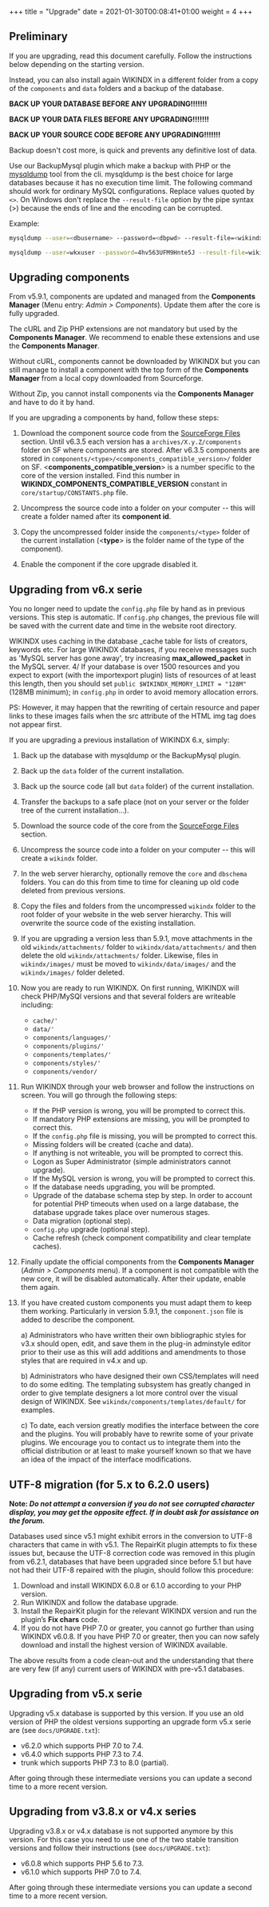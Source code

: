 +++
title = "Upgrade"
date = 2021-01-30T00:08:41+01:00
weight = 4
+++

## Preliminary

If you are upgrading, read this document carefully. Follow the instructions
below depending on the starting version.

Instead, you can also install again WIKINDX in a different folder
from a copy of the `components` and `data` folders and a backup of the database.

__BACK UP YOUR DATABASE BEFORE ANY UPGRADING!!!!!!!__

__BACK UP YOUR DATA FILES BEFORE ANY UPGRADING!!!!!!!__

__BACK UP YOUR SOURCE CODE BEFORE ANY UPGRADING!!!!!!!__

Backup doesn't cost more, is quick and prevents any definitive lost of data.

Use our BackupMysql plugin which make a backup with PHP or the
[mysqldump](https://mariadb.com/kb/en/mysqldump/) tool from the cli.
mysqldump is the best choice for large databases because it has no execution time limit.
The following command should work for ordinary MySQL configurations.
Replace values quoted by `<>`. On Windows don't replace the `--result-file` option
by the pipe syntax (>) because the ends of line and the encoding can be corrupted.

Example:

~~~~sh
mysqldump --user=<dbusername> --password=<dbpwd> --result-file=<wikindx_backup_xyz_yyyymmdd.sql> <dbname>
~~~~

~~~~sh
mysqldump --user=wkxuser --password=4hv563UFM9Hnte5J --result-file=wikindx_backup_640_20210310.sql wikindxdb
~~~~


## Upgrading components

From v5.9.1, components are updated and managed from the __Components Manager__
(Menu entry: _Admin > Components_). Update them after the core is fully upgraded.

The cURL and Zip PHP extensions are not mandatory but used by the __Components Manager__.
We recommend to enable these extensions and use the __Components Manager__.

Without cURL, components cannot be downloaded by WIKINDX but you can still manage to install
a component with the top form of the __Components Manager__ from a local copy downloaded from Sourceforge.

Without Zip, you cannot install components via the __Components Manager__ and
have to do it by hand.

If you are upgrading a components by hand, follow these steps:

1. Download the component source code from the [SourceForge Files](https://sourceforge.net/projects/wikindx/files/) section.
   Until v6.3.5 each version has a `archives/X.y.Z/components` folder on SF
   where components are stored. After v6.3.5 components are stored
   in `components/<type>/<components_compatible_version>/` folder on SF.
   <__components_compatible_version__> is a number specific to the core
   of the version installed. Find this number in **WIKINDX_COMPONENTS_COMPATIBLE_VERSION**
   constant in `core/startup/CONSTANTS.php` file.

2. Uncompress the source code into a folder on your computer -- this will create a folder named after its __component id__.

3. Copy the uncompressed folder inside the `components/<type>` folder
   of the current installation (<__type__> is the folder name of the type of the component).

4. Enable the component if the core upgrade disabled it.


## Upgrading from v6.x serie

You no longer need to update the `config.php` file by hand as in previous versions.
This step is automatic. If `config.php` changes, the previous file will be
saved with the current date and time in the website root directory.

WIKINDX uses caching in the database _cache table for lists of
creators, keywords etc. For large WIKINDX databases, if you receive
messages such as 'MySQL server has gone away', try increasing
**max_allowed_packet** in the MySQL server.
4/ If your database is over 1500 resources and you expect to export
(with the importexport plugin) lists of resources of at least this
length, then you should set `public $WIKINDX_MEMORY_LIMIT = "128M"` (128MB minimum); in
`config.php` in order to avoid memory allocation errors.

PS: However, it may happen that the rewriting of certain resource and
paper links to these images fails when the src attribute of the HTML img
tag does not appear first.

If you are upgrading a previous installation of WIKINDX 6.x, simply:

1. Back up the database with mysqldump or the BackupMysql plugin.

2. Back up the `data` folder of the current installation.

3. Back up the source code (all but `data` folder) of the current installation.

4. Transfer the backups to a safe place (not on your server or the folder tree of the current installation...).

2. Download the source code of the core from the [SourceForge Files](https://sourceforge.net/projects/wikindx/files/) section.

3. Uncompress the source code into a folder on your computer -- this will create a `wikindx` folder.

4. In the web server hierarchy, optionally remove the `core` and `dbschema` folders.
You can do this from time to time for cleaning up old code deleted from previous versions.

4. Copy the files and folders from the uncompressed `wikindx` folder to the root
folder of your website in the web server hierarchy. This will overwrite
the source code of the existing installation.

5. If you are upgrading a version less than 5.9.1, move attachments in the
old `wikindx/attachments/` folder to `wikindx/data/attachments/` and then delete
the old `wikindx/attachments/` folder. Likewise, files in `wikindx/images/` must be
moved to `wikindx/data/images/` and the `wikindx/images/` folder deleted.

6. Now you are ready to run WIKINDX. On first running, WIKINDX will check PHP/MySQl versions and that
several folders are writeable including:

    - `cache/'`
    - `data/'`
    - `components/languages/'`
    - `components/plugins/'`
    - `components/templates/'`
    - `components/styles/'`
    - `components/vendor/`

6. Run WIKINDX through your web browser and follow the instructions on screen.
   You will go through the following steps:

    - If the PHP version is wrong, you will be prompted to correct this.
    - If mandatory PHP extensions are missing, you will be prompted to correct this.
    - If the `config.php` file is missing, you will be prompted to correct this.
    - Missing folders will be created (cache and data).
    - If anything is not writeable, you will be prompted to correct this.
    - Logon as Super Administrator (simple administrators cannot upgrade).
    - If the MySQL version is wrong, you will be prompted to correct this.
    - If the database needs upgrading, you will be prompted.
    - Upgrade of the database schema step by step. In order to account for
      potential PHP timeouts when used on a large database, the database
      upgrade takes place over numerous stages.
    - Data migration (optional step).
    - `config.php` upgrade (optional step).
    - Cache refresh (check component compatibility and clear template caches).

7. Finally update the official components from the __Components Manager__ (_Admin > Components_ menu).
   If a component is not compatible with the new core, it will be disabled automatically.
   After their update, enable them again.

8. If you have created custom components you must adapt
them to keep them working. Particularly in version 5.9.1, the
`component.json` file is added to describe the component.

   a) Administrators who have written their own bibliographic styles for
   v3.x should open, edit, and save them in the plug-in adminstyle editor
   prior to their use as this will add additions and amendments to those
   styles that are required in v4.x and up.

   b) Administrators who have designed their own CSS/templates will need
   to do some editing. The templating subsystem has greatly changed in
   order to give template designers a lot more control over the visual
   design of WIKINDX. See `wikindx/components/templates/default/` for examples.

   c) To date, each version greatly modifies the interface between the
   core and the plugins. You will probably have to rewrite some of your
   private plugins. We encourage you to contact us to integrate them
   into the official distribution or at least to make yourself known so
   that we have an idea of the impact of the interface modifications.


## UTF-8 migration (for 5.x to 6.2.0 users)

__Note: *Do not attempt a conversion if you do not see corrupted character display,
you may get the opposite effect. If in doubt ask for assistance on the forum.*__

Databases used since v5.1 might exhibit errors in the conversion to UTF-8
characters that came in with v5.1. The RepairKit plugin attempts to fix these
issues but, because the UTF-8 correction code was removed in this plugin from
v6.2.1, databases that have been upgraded since before 5.1 but have not had
their UTF-8 repaired with the plugin, should follow this procedure:

1. Download and install WIKINDX 6.0.8 or 6.1.0 according to your PHP version.
2. Run WIKINDX and follow the database upgrade.
3. Install the RepairKit plugin for the relevant WIKINDX version and run the
   plugin’s __Fix chars__ code.
4. If you do not have PHP 7.0 or greater, you cannot go further than using
   WIKINDX v6.0.8. If you have PHP 7.0 or greater, then you can now safely download
   and install the highest version of WIKINDX available.

The above results from a code clean-out and the understanding that there are
very few (if any) current users of WIKINDX with pre-v5.1 databases.


## Upgrading from v5.x serie

Upgrading v5.x database is supported by this version. If you use an old version
of PHP the oldest versions supporting an upgrade form v5.x serie are (see `docs/UPGRADE.txt`):

- v6.2.0 which supports PHP 7.0 to 7.4.
- v6.4.0 which supports PHP 7.3 to 7.4.
- trunk which supports PHP 7.3 to 8.0 (partial).

After going through these intermediate versions
you can update a second time to a more recent version.


## Upgrading from v3.8.x or v4.x series

Upgrading v3.8.x or v4.x database is not supported anymore by this version.
For this case you need to use one of the two stable transition versions and
follow their instructions (see `docs/UPGRADE.txt`):

- v6.0.8 which supports PHP 5.6 to 7.3.
- v6.1.0 which supports PHP 7.0 to 7.4.

After going through these intermediate versions
you can update a second time to a more recent version.
